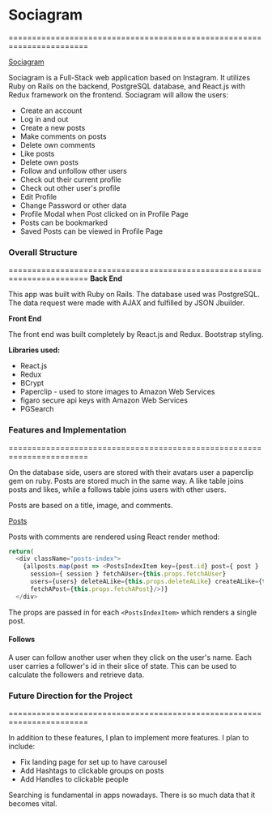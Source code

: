 # Sociagram
=======================================================================

[Sociagram](https://sociagram-app.herokuapp.com/)

Sociagram is a Full-Stack web application based on Instagram. It utilizes Ruby on Rails on the backend, PostgreSQL database, and React.js with Redux framework on the frontend.
Sociagram will allow the users:

* Create an account
* Log in and out
* Create a new posts
* Make comments on posts
* Delete own comments
* Like posts
* Delete own posts
* Follow and unfollow other users
* Check out their current profile
* Check out other user's profile
* Edit Profile
* Change Password or other data
* Profile Modal when Post clicked on in Profile Page
* Posts can be bookmarked
* Saved Posts can be viewed in Profile Page


### Overall Structure
=======================================================================
**Back End**

This app was built with Ruby on Rails. The database used was PostgreSQL.
The data request were made with AJAX and fulfilled by JSON Jbuilder.

**Front End**

The front end was built completely by React.js and Redux.
Bootstrap styling.

**Libraries used:**
* React.js
* Redux
* BCrypt
* Paperclip - used to store images to Amazon Web Services
* figaro secure api keys with Amazon Web Services
* PGSearch


### Features and Implementation
=======================================================================

On the database side, users are stored with their avatars user a paperclip gem on ruby. Posts are stored much in the same way. A like table joins posts and likes, while a follows table joins users with other users.

Posts are based on a title, image, and comments.

[Posts](/docs/production/Screenshot_of_posts.png)

Posts with comments are rendered using React render method:

``` javascript
return(
  <div className="posts-index">
    {allposts.map(post => <PostsIndexItem key={post.id} post={ post }
      session={ session } fetchAUser={this.props.fetchAUser}
      users={users} deleteALike={this.props.deleteALike} createALike={this.props.createALike}
      fetchAPost={this.props.fetchAPost}/>)}
  </div>
```

The props are passed in for each ```<PostsIndexItem>``` which renders a single post.

#### Follows
A user can follow another user when they click on the user's name. Each user carries a follower's id in their slice of state. This can be used to calculate the followers and retrieve data.



### Future Direction for the Project
=======================================================================

In addition to these features, I plan to implement more features. I plan to include:

* Fix landing page for set up to have carousel
* Add Hashtags to clickable groups on posts
* Add Handles to clickable people

Searching is fundamental in apps nowadays. There is so much data that it becomes vital.

